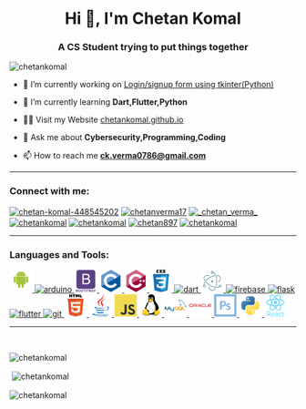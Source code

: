 <h1 align="center">Hi 👋, I'm Chetan Komal</h1>
<h3 align="center">A CS Student trying to put things together</h3>

<p align="left"> <img src="https://komarev.com/ghpvc/?username=chetankomal&label=Profile%20views&color=0e75b6&style=flat" alt="chetankomal" /> </p>

- 🔭 I’m currently working on [Login/signup form using tkinter(Python)](https://github.com/ChetanKomal/login-signup-form-python)

- 🌱 I’m currently learning **Dart,Flutter,Python**

- 👨‍💻 Visit my Website [chetankomal.github.io](chetankomal.github.io)

- 💬 Ask me about **Cybersecurity,Programming,Coding**

- 📫 How to reach me **ck.verma0786@gmail.com**
<hr>
<h3 align="left">Connect with me:</h3>
<p align="left">
<a href="https://linkedin.com/in/chetan-komal-448545202" target="blank"><img align="center" src="https://raw.githubusercontent.com/rahuldkjain/github-profile-readme-generator/master/src/images/icons/Social/linked-in-alt.svg" alt="chetan-komal-448545202" height="30" width="40" /></a>
<a href="https://fb.com/chetanverma17" target="blank"><img align="center" src="https://raw.githubusercontent.com/rahuldkjain/github-profile-readme-generator/master/src/images/icons/Social/facebook.svg" alt="chetanverma17" height="30" width="40" /></a>
<a href="https://instagram.com/_chetan_verma_" target="blank"><img align="center" src="https://raw.githubusercontent.com/rahuldkjain/github-profile-readme-generator/master/src/images/icons/Social/instagram.svg" alt="_chetan_verma_" height="30" width="40" /></a>
<a href="https://www.codechef.com/users/chetankomal" target="blank"><img align="center" src="https://cdn.jsdelivr.net/npm/simple-icons@3.1.0/icons/codechef.svg" alt="chetankomal" height="30" width="40" /></a>
<a href="https://www.hackerrank.com/chetankomal" target="blank"><img align="center" src="https://raw.githubusercontent.com/rahuldkjain/github-profile-readme-generator/master/src/images/icons/Social/hackerrank.svg" alt="chetankomal" height="30" width="40" /></a>
<a href="https://www.hackerearth.com/chetan897" target="blank"><img align="center" src="https://raw.githubusercontent.com/rahuldkjain/github-profile-readme-generator/master/src/images/icons/Social/hackerearth.svg" alt="chetan897" height="30" width="40" /></a>
<a href="https://auth.geeksforgeeks.org/user/chetankomal" target="blank"><img align="center" src="https://raw.githubusercontent.com/rahuldkjain/github-profile-readme-generator/master/src/images/icons/Social/geeks-for-geeks.svg" alt="chetankomal" height="30" width="40" /></a>
</p>
<hr>
<h3 align="left">Languages and Tools:</h3>
<p align="left"> <a href="https://developer.android.com" target="_blank"> <img src="https://raw.githubusercontent.com/devicons/devicon/master/icons/android/android-original-wordmark.svg" alt="android" width="40" height="40"/> </a> <a href="https://www.arduino.cc/" target="_blank"> <img src="https://cdn.worldvectorlogo.com/logos/arduino-1.svg" alt="arduino" width="40" height="40"/> </a> <a href="https://getbootstrap.com" target="_blank"> <img src="https://raw.githubusercontent.com/devicons/devicon/master/icons/bootstrap/bootstrap-plain-wordmark.svg" alt="bootstrap" width="40" height="40"/> </a> <a href="https://www.cprogramming.com/" target="_blank"> <img src="https://raw.githubusercontent.com/devicons/devicon/master/icons/c/c-original.svg" alt="c" width="40" height="40"/> </a> <a href="https://www.w3schools.com/cpp/" target="_blank"> <img src="https://raw.githubusercontent.com/devicons/devicon/master/icons/cplusplus/cplusplus-original.svg" alt="cplusplus" width="40" height="40"/> </a> <a href="https://www.w3schools.com/css/" target="_blank"> <img src="https://raw.githubusercontent.com/devicons/devicon/master/icons/css3/css3-original-wordmark.svg" alt="css3" width="40" height="40"/> </a> <a href="https://dart.dev" target="_blank"> <img src="https://www.vectorlogo.zone/logos/dartlang/dartlang-icon.svg" alt="dart" width="40" height="40"/> </a> <a href="https://www.electronjs.org" target="_blank"> <img src="https://raw.githubusercontent.com/devicons/devicon/master/icons/electron/electron-original.svg" alt="electron" width="40" height="40"/> </a> <a href="https://firebase.google.com/" target="_blank"> <img src="https://www.vectorlogo.zone/logos/firebase/firebase-icon.svg" alt="firebase" width="40" height="40"/> </a> <a href="https://flask.palletsprojects.com/" target="_blank"> <img src="https://www.vectorlogo.zone/logos/pocoo_flask/pocoo_flask-icon.svg" alt="flask" width="40" height="40"/> </a> <a href="https://flutter.dev" target="_blank"> <img src="https://www.vectorlogo.zone/logos/flutterio/flutterio-icon.svg" alt="flutter" width="40" height="40"/> </a> <a href="https://git-scm.com/" target="_blank"> <img src="https://www.vectorlogo.zone/logos/git-scm/git-scm-icon.svg" alt="git" width="40" height="40"/> </a> <a href="https://www.w3.org/html/" target="_blank"> <img src="https://raw.githubusercontent.com/devicons/devicon/master/icons/html5/html5-original-wordmark.svg" alt="html5" width="40" height="40"/> </a> <a href="https://www.java.com" target="_blank"> <img src="https://raw.githubusercontent.com/devicons/devicon/master/icons/java/java-original.svg" alt="java" width="40" height="40"/> </a> <a href="https://developer.mozilla.org/en-US/docs/Web/JavaScript" target="_blank"> <img src="https://raw.githubusercontent.com/devicons/devicon/master/icons/javascript/javascript-original.svg" alt="javascript" width="40" height="40"/> </a> <a href="https://www.linux.org/" target="_blank"> <img src="https://raw.githubusercontent.com/devicons/devicon/master/icons/linux/linux-original.svg" alt="linux" width="40" height="40"/> </a> <a href="https://www.mysql.com/" target="_blank"> <img src="https://raw.githubusercontent.com/devicons/devicon/master/icons/mysql/mysql-original-wordmark.svg" alt="mysql" width="40" height="40"/> </a> <a href="https://www.oracle.com/" target="_blank"> <img src="https://raw.githubusercontent.com/devicons/devicon/master/icons/oracle/oracle-original.svg" alt="oracle" width="40" height="40"/> </a> <a href="https://www.photoshop.com/en" target="_blank"> <img src="https://raw.githubusercontent.com/devicons/devicon/master/icons/photoshop/photoshop-line.svg" alt="photoshop" width="40" height="40"/> </a> <a href="https://www.python.org" target="_blank"> <img src="https://raw.githubusercontent.com/devicons/devicon/master/icons/python/python-original.svg" alt="python" width="40" height="40"/> </a> <a href="https://reactjs.org/" target="_blank"> <img src="https://raw.githubusercontent.com/devicons/devicon/master/icons/react/react-original-wordmark.svg" alt="react" width="40" height="40"/> </a> </p><hr><br>

<p><img align="left" src="https://github-readme-stats.vercel.app/api/top-langs?username=chetankomal&show_icons=true&locale=en&layout=compact" alt="chetankomal" /></p><br>
<p>&nbsp;<img align="center" src="https://github-readme-stats.vercel.app/api?username=chetankomal&show_icons=true&theme=dark&locale=en" alt="chetankomal" /></p>
<p><img align="center" src="https://github-readme-streak-stats.herokuapp.com/?user=chetankomal&" alt="chetankomal" /></p>

